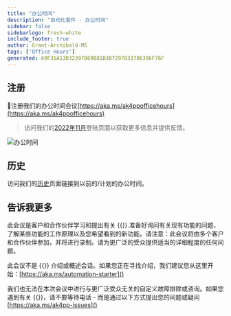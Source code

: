 ```yaml
---
title: "办公时间"
description: "自动化套件 - 办公时间"
sidebar: false
sidebarlogo: fresh-white
include_footer: true
author: Grant-Archibald-MS
tags: ['Office Hours']
generated: 69F35A13D32397B69B81B3B7297833706396F76F
---
```


## 注册

<g-emoji class="g-emoji" alias="calendar" fallback-src="https://github.githubassets.com/images/icons/emoji/unicode/1f4c6.png">📆</g-emoji>注册我们的办公时间会议[https://aka.ms/ak4ppofficehours](https://aka.ms/ak4ppofficehours)

> 访问我们的[2022年11月](/zh-hans/office-hours/november-2022)登陆页面以获取更多信息并提供反馈。

![办公时间](/images/office-hours.png)

## 历史

访问我们的[历史](/zh-hans/office-hours/history)页面链接到以前的/计划的办公时间。

## 告诉我更多

此会议是客户和合作伙伴学习和提出有关 {{<product-name>}}.准备好询问有关现有功能的问题，了解某些功能的工作原理以及您希望看到的新功能。请注意：此会议将由多个客户和合作伙伴参加，并将进行录制。请为更广泛的受众提供适当的详细程度的任何问题。

此会议不是 {{<product-name>}} 介绍或概述会话。如果您正在寻找介绍，我们建议您从这里开始：[https://aka.ms/automation-starter]()

我们也无法在本次会议中进行与更广泛受众无关的自定义故障排除或咨询。如果您遇到有关 {{<product-name>}}，请不要等待电话 - 而是通过以下方式提出您的问题或疑问[https://aka.ms/ak4pp-issues]()
